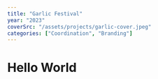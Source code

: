 ```yaml
---
title: "Garlic Festival"
year: "2023"
coverSrc: "/assets/projects/garlic-cover.jpeg"
categories: ["Coordination", "Branding"]
---
```


# Hello World
